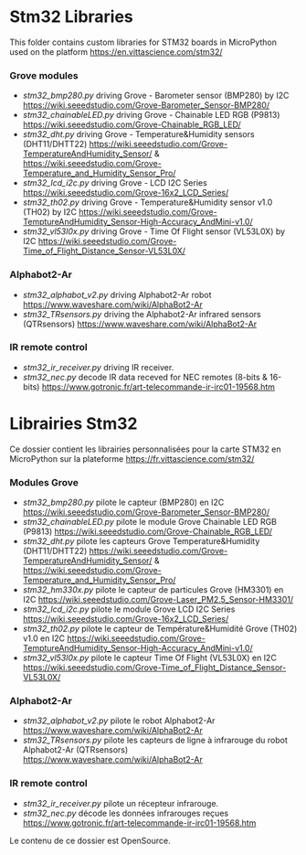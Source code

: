 # Stm32 Libraries
This folder contains custom libraries for STM32 boards in MicroPython used on the platform https://en.vittascience.com/stm32/

### Grove modules

* _stm32_bmp280.py_ driving Grove - Barometer sensor (BMP280) by I2C https://wiki.seeedstudio.com/Grove-Barometer_Sensor-BMP280/
* _stm32_chainableLED.py_ driving Grove - Chainable LED RGB (P9813) https://wiki.seeedstudio.com/Grove-Chainable_RGB_LED/
* _stm32_dht.py_ driving Grove - Temperature&Humidity sensors (DHT11/DHTT22) https://wiki.seeedstudio.com/Grove-TemperatureAndHumidity_Sensor/ & https://wiki.seeedstudio.com/Grove-Temperature_and_Humidity_Sensor_Pro/
* _stm32_lcd_i2c.py_ driving Grove - LCD I2C Series https://wiki.seeedstudio.com/Grove-16x2_LCD_Series/
* _stm32_th02.py_ driving Grove - Temperature&Humidity sensor v1.0 (TH02) by I2C https://wiki.seeedstudio.com/Grove-TemptureAndHumidity_Sensor-High-Accuracy_AndMini-v1.0/
* _stm32_vl53l0x.py_ driving Grove - Time Of Flight sensor (VL53L0X) by I2C https://wiki.seeedstudio.com/Grove-Time_of_Flight_Distance_Sensor-VL53L0X/

### Alphabot2-Ar

* _stm32_alphabot_v2.py_ driving Alphabot2-Ar robot https://www.waveshare.com/wiki/AlphaBot2-Ar
* _stm32_TRsensors.py_ driving the Alphabot2-Ar infrared sensors (QTRsensors) https://www.waveshare.com/wiki/AlphaBot2-Ar

### IR remote control

* _stm32_ir_receiver.py_ driving IR receiver.
* _stm32_nec.py_ decode IR data receved for NEC remotes (8-bits & 16-bits) https://www.gotronic.fr/art-telecommande-ir-irc01-19568.htm

# Librairies Stm32
Ce dossier contient les librairies personnalisées pour la carte STM32 en MicroPython sur la plateforme https://fr.vittascience.com/stm32/

### Modules Grove

* _stm32_bmp280.py_ pilote le capteur (BMP280) en I2C https://wiki.seeedstudio.com/Grove-Barometer_Sensor-BMP280/
* _stm32_chainableLED.py_ pilote le module Grove Chainable LED RGB (P9813) https://wiki.seeedstudio.com/Grove-Chainable_RGB_LED/
* _stm32_dht.py_ pilote les capteurs Grove Temperature&Humidity (DHT11/DHTT22) https://wiki.seeedstudio.com/Grove-TemperatureAndHumidity_Sensor/ & https://wiki.seeedstudio.com/Grove-Temperature_and_Humidity_Sensor_Pro/
* _stm32_hm330x.py_ pilote le capteur de particules Grove (HM3301) en I2C https://wiki.seeedstudio.com/Grove-Laser_PM2.5_Sensor-HM3301/
* _stm32_lcd_i2c.py_ pilote le module Grove LCD I2C Series https://wiki.seeedstudio.com/Grove-16x2_LCD_Series/
* _stm32_th02.py_ pilote le capteur de Température&Humidité Grove (TH02) v1.0 en I2C https://wiki.seeedstudio.com/Grove-TemptureAndHumidity_Sensor-High-Accuracy_AndMini-v1.0/
* _stm32_vl53l0x.py_ pilote le capteur Time Of Flight (VL53L0X) en I2C https://wiki.seeedstudio.com/Grove-Time_of_Flight_Distance_Sensor-VL53L0X/

### Alphabot2-Ar

* _stm32_alphabot_v2.py_ pilote le robot Alphabot2-Ar https://www.waveshare.com/wiki/AlphaBot2-Ar
* _stm32_TRsensors.py_ pilote les capteurs de ligne à infrarouge du robot Alphabot2-Ar (QTRsensors) https://www.waveshare.com/wiki/AlphaBot2-Ar

### IR remote control

* _stm32_ir_receiver.py_ pilote un récepteur infrarouge.
* _stm32_nec.py_ décode les données infrarouges reçues https://www.gotronic.fr/art-telecommande-ir-irc01-19568.htm

Le contenu de ce dossier est OpenSource.
